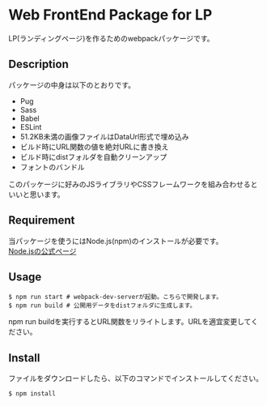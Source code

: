 Web FrontEnd Package for LP
====

LP(ランディングページ)を作るためのwebpackパッケージです。

## Description
パッケージの中身は以下のとおりです。  

- Pug
- Sass
- Babel
- ESLint
- 51.2KB未満の画像ファイルはDataUrl形式で埋め込み
- ビルド時にURL関数の値を絶対URLに書き換え
- ビルド時にdistフォルダを自動クリーンアップ
- フォントのバンドル

このパッケージに好みのJSライブラリやCSSフレームワークを組み合わせるといいと思います。

## Requirement
当パッケージを使うにはNode.js(npm)のインストールが必要です。  
<a href="https://nodejs.org/ja/" target="_blank">Node.jsの公式ページ</a>

## Usage
```
$ npm run start # webpack-dev-serverが起動。こちらで開発します。
$ npm run build # 公開用データをdistフォルダに生成します。
```
npm run buildを実行するとURL関数をリライトします。URLを適宜変更してください。

## Install
ファイルをダウンロードしたら、以下のコマンドでインストールしてください。
```
$ npm install
```